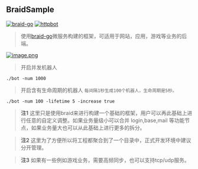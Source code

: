 ## BraidSample

[![braid-go](https://img.shields.io/badge/braid-v1.2.20-2ca5e0?style=flat&logo=appveyor)](https://github.com/pojol/braid-go/)
[![httpbot](https://img.shields.io/badge/httpbot-v1.1.12-2ca5e0?style=flat&logo=appveyor)](https://github.com/pojol/httpbot/)

> 使用[braid-go](https://github.com/pojol/braid-go)微服务构建的框架，可适用于网站，应用，游戏等业务的后端。

[![image.png](https://i.postimg.cc/QtrF7jsR/image.png)](https://postimg.cc/JyP7VVsq)

> 开启并发机器人
```shell
./bot -num 1000
```

> 开启含有生命周期的机器人
> `每间隔1秒生成100个机器人，生命周期是5秒。`
```shell
./bot -num 100 -lifetime 5 -increase true
```

> **注1** 这里只是使用braid来进行构建一个基础的框架，用户可以再此基础上进行任意的自定义调整。如果业务量级小可以合并 login,base,mail 等功能节点，如果业务量大也可以从此基础上进行更多的拆分。

> **注2** 这里为了方便所以将工程都聚合到了一个目录中，正式开发环境中建议分开管理。

> **注3** 如果有一些例如游戏业务，需要高频同步，也可以支持tcp/udp服务。